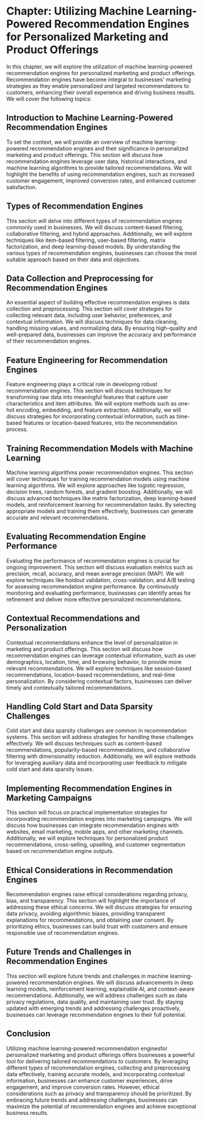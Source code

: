 Chapter: Utilizing Machine Learning-Powered Recommendation Engines for Personalized Marketing and Product Offerings
===================================================================================================================

In this chapter, we will explore the utilization of machine learning-powered recommendation engines for personalized marketing and product offerings. Recommendation engines have become integral to businesses' marketing strategies as they enable personalized and targeted recommendations to customers, enhancing their overall experience and driving business results. We will cover the following topics:

Introduction to Machine Learning-Powered Recommendation Engines
---------------------------------------------------------------

To set the context, we will provide an overview of machine learning-powered recommendation engines and their significance in personalized marketing and product offerings. This section will discuss how recommendation engines leverage user data, historical interactions, and machine learning algorithms to provide tailored recommendations. We will highlight the benefits of using recommendation engines, such as increased customer engagement, improved conversion rates, and enhanced customer satisfaction.

Types of Recommendation Engines
-------------------------------

This section will delve into different types of recommendation engines commonly used in businesses. We will discuss content-based filtering, collaborative filtering, and hybrid approaches. Additionally, we will explore techniques like item-based filtering, user-based filtering, matrix factorization, and deep learning-based models. By understanding the various types of recommendation engines, businesses can choose the most suitable approach based on their data and objectives.

Data Collection and Preprocessing for Recommendation Engines
------------------------------------------------------------

An essential aspect of building effective recommendation engines is data collection and preprocessing. This section will cover strategies for collecting relevant data, including user behavior, preferences, and contextual information. We will discuss techniques for data cleaning, handling missing values, and normalizing data. By ensuring high-quality and well-prepared data, businesses can improve the accuracy and performance of their recommendation engines.

Feature Engineering for Recommendation Engines
----------------------------------------------

Feature engineering plays a critical role in developing robust recommendation engines. This section will discuss techniques for transforming raw data into meaningful features that capture user characteristics and item attributes. We will explore methods such as one-hot encoding, embedding, and feature extraction. Additionally, we will discuss strategies for incorporating contextual information, such as time-based features or location-based features, into the recommendation process.

Training Recommendation Models with Machine Learning
----------------------------------------------------

Machine learning algorithms power recommendation engines. This section will cover techniques for training recommendation models using machine learning algorithms. We will explore approaches like logistic regression, decision trees, random forests, and gradient boosting. Additionally, we will discuss advanced techniques like matrix factorization, deep learning-based models, and reinforcement learning for recommendation tasks. By selecting appropriate models and training them effectively, businesses can generate accurate and relevant recommendations.

Evaluating Recommendation Engine Performance
--------------------------------------------

Evaluating the performance of recommendation engines is crucial for ongoing improvement. This section will discuss evaluation metrics such as precision, recall, accuracy, and mean average precision (MAP). We will explore techniques like holdout validation, cross-validation, and A/B testing for assessing recommendation engine performance. By continuously monitoring and evaluating performance, businesses can identify areas for refinement and deliver more effective personalized recommendations.

Contextual Recommendations and Personalization
----------------------------------------------

Contextual recommendations enhance the level of personalization in marketing and product offerings. This section will discuss how recommendation engines can leverage contextual information, such as user demographics, location, time, and browsing behavior, to provide more relevant recommendations. We will explore techniques like session-based recommendations, location-based recommendations, and real-time personalization. By considering contextual factors, businesses can deliver timely and contextually tailored recommendations.

Handling Cold Start and Data Sparsity Challenges
------------------------------------------------

Cold start and data sparsity challenges are common in recommendation systems. This section will address strategies for handling these challenges effectively. We will discuss techniques such as content-based recommendations, popularity-based recommendations, and collaborative filtering with dimensionality reduction. Additionally, we will explore methods for leveraging auxiliary data and incorporating user feedback to mitigate cold start and data sparsity issues.

Implementing Recommendation Engines in Marketing Campaigns
----------------------------------------------------------

This section will focus on practical implementation strategies for incorporating recommendation engines into marketing campaigns. We will discuss how businesses can integrate recommendation engines with websites, email marketing, mobile apps, and other marketing channels. Additionally, we will explore techniques for personalized product recommendations, cross-selling, upselling, and customer segmentation based on recommendation engine outputs.

Ethical Considerations in Recommendation Engines
------------------------------------------------

Recommendation engines raise ethical considerations regarding privacy, bias, and transparency. This section will highlight the importance of addressing these ethical concerns. We will discuss strategies for ensuring data privacy, avoiding algorithmic biases, providing transparent explanations for recommendations, and obtaining user consent. By prioritizing ethics, businesses can build trust with customers and ensure responsible use of recommendation engines.

Future Trends and Challenges in Recommendation Engines
------------------------------------------------------

This section will explore future trends and challenges in machine learning-powered recommendation engines. We will discuss advancements in deep learning models, reinforcement learning, explainable AI, and context-aware recommendations. Additionally, we will address challenges such as data privacy regulations, data quality, and maintaining user trust. By staying updated with emerging trends and addressing challenges proactively, businesses can leverage recommendation engines to their full potential.

Conclusion
----------

Utilizing machine learning-powered recommendation enginesfor personalized marketing and product offerings offers businesses a powerful tool for delivering tailored recommendations to customers. By leveraging different types of recommendation engines, collecting and preprocessing data effectively, training accurate models, and incorporating contextual information, businesses can enhance customer experiences, drive engagement, and improve conversion rates. However, ethical considerations such as privacy and transparency should be prioritized. By embracing future trends and addressing challenges, businesses can maximize the potential of recommendation engines and achieve exceptional business results.
